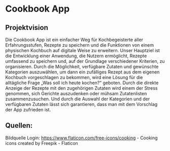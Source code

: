 # Cookbook App

## Projektvision
Die Cookbook App ist ein einfacher Weg für Kochbegeisterte aller Erfahrungsstufen, Rezepte zu speichern und die Funktionen von einem physischen Kochbuch auf digitale Weise zu erweitern. Unser Hauptziel ist die Entwicklung einer Anwendung, die Nutzern ermöglicht, Rezepte umfassend zu speichern und, auf der Grundlage verschiedener Kriterien, zu organisieren. Durch die Möglichkeit, verfügbare Zutaten und gewünschte Kategorien auszuwählen, um dann ein zufälliges Rezept aus dem eigenen Kochbuch vorgeschlagen zu bekommen, wird eine Lösung für die alltägliche Frage „Was soll ich heute kochen?“ geboten. Durch die direkte Anzeige der Rezepte mit den zugehörigen Zutaten wird einem der Stress genommen, sich Gerichte auszudenken oder mühsam Zutatenlisten zusammenzusuchen. Und durch die Auswahl der Kategorien und der verfügbaren Zutaten lässt sich garantieren, dass man mit dem Vorschlag der App zufrieden ist.  

## Quellen: 
Bildquelle Login: https://www.flaticon.com/free-icons/cooking - Cooking icons created by Freepik - Flaticon
